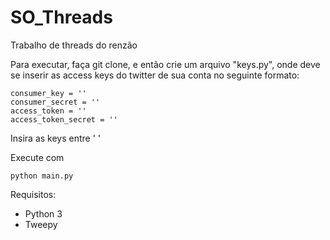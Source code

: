 # SO_Threads
Trabalho de threads do renzão

Para executar, faça git clone, e então crie um arquivo "keys.py", onde deve se inserir as access keys do twitter de sua conta no seguinte formato:

```
consumer_key = ''
consumer_secret = ''
access_token = ''
access_token_secret = ''
```

Insira as keys entre ' '

Execute com

```
python main.py
```

Requisitos:

- Python 3
- Tweepy
